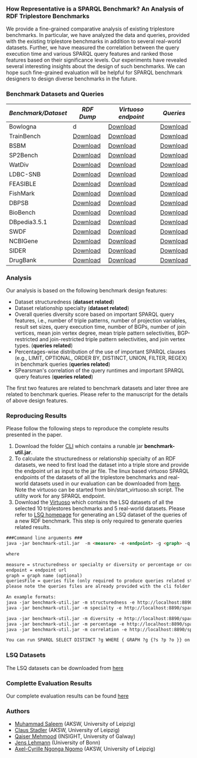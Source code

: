### How Representative is a SPARQL Benchmark? An Analysis of RDF Triplestore Benchmarks
We provide a fine-grained comparative analysis of existing triplestore benchmarks. In particular, we have analyzed the data and queries, provided with the existing triplestore benchmarks in addition to several real-world datasets. Further, we have measured the correlation between the query execution time and various SPARQL query features and ranked those features based on their significance levels. Our experiments have revealed  several interesting insights about the design of such benchmarks. We can hope such fine-grained evaluation will be helpful for SPARQL benchmark designers to design diverse benchmarks in the future. 

### Benchmark Datasets and Queries


| *Benchmark/Dataset*   | *RDF Dump* | *Virtuoso endpoint* | *Queries* |
|-----------------------|------------|---------------------|-----------|
|Bowlogna|d|[Download](https://hobbitdata.informatik.uni-leipzig.de/benchmarks-data/benchmarks-datasets-virtuoso/)|[Download](https://drive.google.com/file/d/0B_MUFqryVpByQ0J2NFAtNVlzMUk/edit?usp=sharing/) |
|TrainBench|[Download]()|[Download](https://hobbitdata.informatik.uni-leipzig.de/benchmarks-data/benchmarks-datasets-virtuoso/)|[Download](https://drive.google.com/file/d/0B_MUFqryVpByQ0J2NFAtNVlzMUk/edit?usp=sharing/) |
|BSBM|[Download]()|[Download](https://hobbitdata.informatik.uni-leipzig.de/benchmarks-data/benchmarks-datasets-virtuoso/)|[Download](https://drive.google.com/file/d/0B_MUFqryVpByQ0J2NFAtNVlzMUk/edit?usp=sharing/) |
|SP2Bench|[Download]()|[Download](https://hobbitdata.informatik.uni-leipzig.de/benchmarks-data/benchmarks-datasets-virtuoso/)|[Download](https://drive.google.com/file/d/0B_MUFqryVpByQ0J2NFAtNVlzMUk/edit?usp=sharing/) |
|WatDiv|[Download]()|[Download](https://hobbitdata.informatik.uni-leipzig.de/benchmarks-data/benchmarks-datasets-virtuoso/)|[Download](https://drive.google.com/file/d/0B_MUFqryVpByQ0J2NFAtNVlzMUk/edit?usp=sharing/) |
|LDBC-SNB|[Download]()|[Download](https://hobbitdata.informatik.uni-leipzig.de/benchmarks-data/benchmarks-datasets-virtuoso/)|[Download](https://drive.google.com/file/d/0B_MUFqryVpByQ0J2NFAtNVlzMUk/edit?usp=sharing/) |
|FEASIBLE|[Download]()|[Download](https://hobbitdata.informatik.uni-leipzig.de/benchmarks-data/benchmarks-datasets-virtuoso/)|[Download](https://drive.google.com/file/d/0B_MUFqryVpByQ0J2NFAtNVlzMUk/edit?usp=sharing/) |
|FishMark|[Download]()|[Download](https://hobbitdata.informatik.uni-leipzig.de/benchmarks-data/benchmarks-datasets-virtuoso/)|[Download](https://drive.google.com/file/d/0B_MUFqryVpByQ0J2NFAtNVlzMUk/edit?usp=sharing/) |
|DBPSB|[Download]()|[Download](https://hobbitdata.informatik.uni-leipzig.de/benchmarks-data/benchmarks-datasets-virtuoso/)|[Download](https://drive.google.com/file/d/0B_MUFqryVpByQ0J2NFAtNVlzMUk/edit?usp=sharing/) |
|BioBench|[Download]()|[Download](https://hobbitdata.informatik.uni-leipzig.de/benchmarks-data/benchmarks-datasets-virtuoso/)|[Download](https://drive.google.com/file/d/0B_MUFqryVpByQ0J2NFAtNVlzMUk/edit?usp=sharing/) |
|DBpedia3.5.1|[Download]()|[Download]()|[Download](https://hobbitdata.informatik.uni-leipzig.de/benchmarks-data/benchmarks-lsq-results.virtuoso.tar.gz)|
|SWDF|[Download]()|[Download]()|[Download](https://hobbitdata.informatik.uni-leipzig.de/benchmarks-data/benchmarks-lsq-results.virtuoso.tar.gz)|
|NCBIGene|[Download]()|[Download]()|[Download](https://hobbitdata.informatik.uni-leipzig.de/benchmarks-data/benchmarks-lsq-results.virtuoso.tar.gz)|
|SIDER|[Download]()|[Download]()|[Download](https://hobbitdata.informatik.uni-leipzig.de/benchmarks-data/benchmarks-lsq-results.virtuoso.tar.gz)|
|DrugBank|[Download]()|[Download]()|[Download](https://hobbitdata.informatik.uni-leipzig.de/benchmarks-data/benchmarks-lsq-results.virtuoso.tar.gz)|


### Analysis
Our analysis is based on the following benchmark design features: 
* Dataset structuredness (**dataset related**)
* Dataset relationship specialty (**dataset related**)
* Overall queries diversity score based on important SPARQL query features, i.e., number of triple patterns, number of projection variables, result set sizes, query execution time, number of BGPs, number of join vertices, mean join vertex degree, mean triple pattern selectivities, BGP-restricted and join-restricted triple pattern selectivities, and join vertex types. (**queries related**)
* Percentages-wise distribution of the use of important SPARQL clauses (e.g., LIMIT, OPTIONAL, ORDER BY, DISTINCT,
UNION, FILTER, REGEX) in benchmark queries  (**queries related**)
* SPearsman's correlation of the query runtimes and important SPARQL query features (**queries related**)

The first two features are related to benchmark datasets and later three are related to benchmark queries. Please refer to the manuscript for the details of above design features. 

### Reproducing Results
Please follow the following steps to reproduce the complete results presented in the paper. 
 1. Download the folder [CLI](https://github.com/AKSW/triplestore-benchmarks/tree/master/cli) which contains a runable jar **benchmark-util.jar**.  
 2. To calculate the structuredness or relationship specialty of an RDF datasets, we need to first load the dataset into a triple store and provide the endpoint url as input to the jar file. The linux based virtuoso SPARQL endpoints of the datasets of all the triplestore benchmarks and real-world datasets used in our evaluation can be downloaded from [here](https://hobbitdata.informatik.uni-leipzig.de/benchmarks-data/benchmarks-datasets-virtuoso/). Note the virtuoso can be started from bin/start_virtuoso.sh script. The utility work for any SPARQL endpoint. 
 3. Download the [Virtuoso](https://hobbitdata.informatik.uni-leipzig.de/benchmarks-data/benchmarks-lsq-results.virtuoso.tar.gz) which contains the LSQ datasets of all the selected 10 triplestores benchmarks and 5 real-world datasets. Please refer to [LSQ homepage](https://github.com/aksw/lsq) for generating an LSQ dataset of the queries of a new RDF benchmark. This step is only required to generate queries related results.

 ```html
###Command line arguments ### 
java -jar benchmark-util.jar  -m <measure> -e <endpoint> -g <graph> -q <queriesFile> 

where 
 
measure = structuredness or specialty or diversity or percentage or correlation
endpoint = endpoint url
graph = graph name (optional)
queriesFile = queries file (only required to produce queries related statistics, i.e., diversity, percentages, and correlation).
 please note the queries files are already provided with the cli folder downloaded in step 1.

An example formats: 
java -jar benchmark-util.jar -m structuredness -e http://localhost:8890/sparql
java -jar benchmark-util.jar -m specialty -e http://localhost:8890/sparql -g http://benchmark-eval.aksw.org/feasible

java -jar benchmark-util.jar -m diversity -e http://localhost:8890/sparql -g http://benchmark-eval.aksw.org/feasible -q queries-diversity.txt 
java -jar benchmark-util.jar -m percentage -e http://localhost:8890/sparql -q queries-percent.txt -g http://benchmark-eval.aksw.org/biobench
java -jar benchmark-util.jar -m correlation -e http://localhost:8890/sparql -q queries-correlation.txt -g http://benchmark-eval.aksw.org/dbpsb

You can run SPARQL SELECT DISTINCT ?g WHERE { GRAPH ?g {?s ?p ?o }} on the virtuoso downloded in step 2 to get the graph names of all the selected benchmarks and real-world datasets. Note you can add more queries into the input files in -q argument to get results for other features. 
```

 


### LSQ Datasets
The LSQ datasets can be downloaded from [here](http://hobbitdata.informatik.uni-leipzig.de/lsq-dumps/)
### Complette Evaluation Results
Our complete evaluation results can be found [here](https://github.com/AKSW/sqcframework/blob/master/SQCFramework-Evaluation-Results.xlsx)
### Authors
  * [Muhammad Saleem](https://sites.google.com/site/saleemsweb/) (AKSW, University of Leipzig) 
  * [Claus Stadler](http://aksw.org/ClausStadler.html) (AKSW, University of Leipzig)
  * [Qaiser Mehmood](https://www.insight-centre.org/users/qaiser-mehmood) (INSIGHT, University of Galway) 
  * [Jens Lehmann](http://jens-lehmann.org/) (University of Bonn)
  * [Axel-Cyrille Ngonga Ngomo](http://aksw.org/AxelNgonga.html) (AKSW, University of Leipzig)
